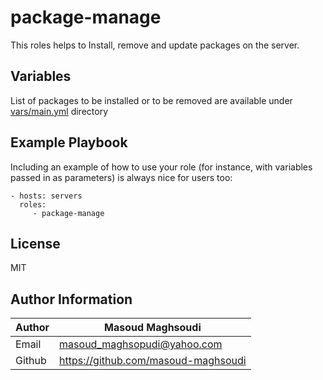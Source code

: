 package-manage
=========

This roles helps to Install, remove and update packages on the server.

Variables
--------------

List of packages to be installed or to be removed are available under [vars/main.yml](./vars/main.yml) directory

Example Playbook
----------------

Including an example of how to use your role (for instance, with variables passed in as parameters) is always nice for users too:

    - hosts: servers
      roles:
         - package-manage

License
-------

MIT

Author Information
------------------

| Author | Masoud Maghsoudi                      |
| ------ | ------------------------------------- |
| Email  | <masoud_maghsopudi@yahoo.com>         |
| Github | <https://github.com/masoud-maghsoudi> |
